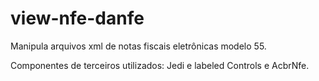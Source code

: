 # view-nfe-danfe
Manipula arquivos xml de notas fiscais eletrônicas modelo 55.

Componentes de terceiros utilizados: Jedi e labeled Controls e AcbrNfe.
